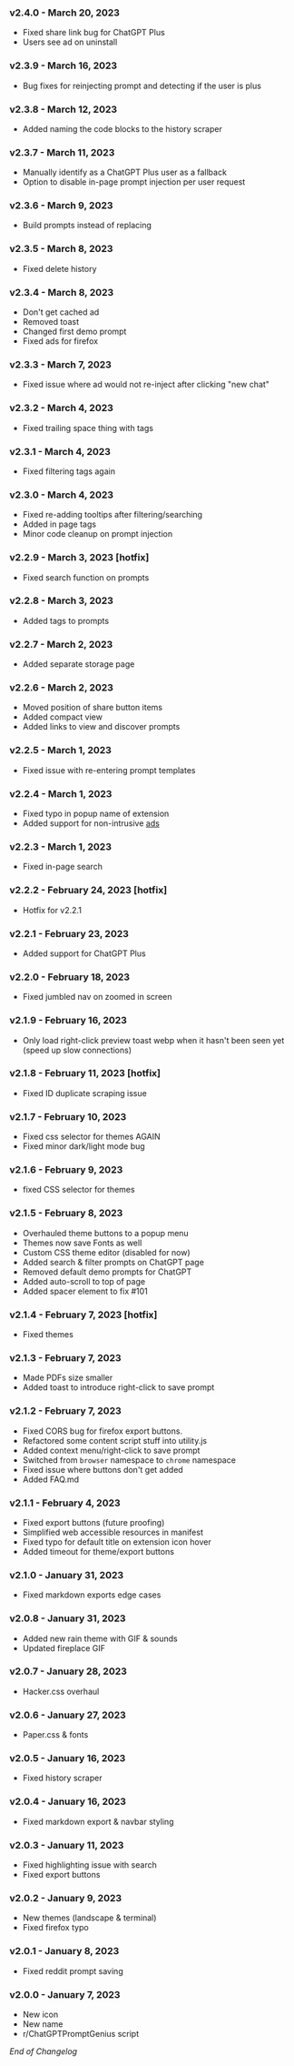 ### v2.4.0 - March 20, 2023

- Fixed share link bug for ChatGPT Plus
- Users see ad on uninstall

### v2.3.9 - March 16, 2023

- Bug fixes for reinjecting prompt and detecting if the user is plus 

### v2.3.8 - March 12, 2023

- Added naming the code blocks to the history scraper

### v2.3.7 - March 11, 2023

- Manually identify as a ChatGPT Plus user as a fallback
- Option to disable in-page prompt injection per user request

### v2.3.6 - March 9, 2023

- Build prompts instead of replacing

### v2.3.5 - March 8, 2023

- Fixed delete history

### v2.3.4 - March 8, 2023

- Don't get cached ad
- Removed toast
- Changed first demo prompt
- Fixed ads for firefox

### v2.3.3 - March 7, 2023

- Fixed issue where ad would not re-inject after clicking "new chat" 

### v2.3.2 - March 4, 2023

- Fixed trailing space thing with tags

### v2.3.1 - March 4, 2023

- Fixed filtering tags again

### v2.3.0 - March 4, 2023

- Fixed re-adding tooltips after filtering/searching
- Added in page tags
- Minor code cleanup on prompt injection

### v2.2.9 - March 3, 2023 [hotfix]

- Fixed search function on prompts

### v2.2.8 - March 3, 2023

- Added tags to prompts

### v2.2.7 - March 2, 2023

- Added separate storage page

### v2.2.6  - March 2, 2023

- Moved position of share button items
- Added compact view
- Added links to view and discover prompts

### v2.2.5 - March 1, 2023

 - Fixed issue with re-entering prompt templates

### v2.2.4 - March 1, 2023

- Fixed typo in popup name of extension
- Added support for non-intrusive [ads](https://github.com/benf2004/ChatGPT-Prompt-Genius/blob/master/ADVERTISING.md)

### v2.2.3 - March 1, 2023

- Fixed in-page search

### v2.2.2 - February 24, 2023 [hotfix]

- Hotfix for v2.2.1

### v2.2.1 - February 23, 2023

- Added support for ChatGPT Plus

### v2.2.0 - February 18, 2023

- Fixed jumbled nav on zoomed in screen

### v2.1.9 - February 16, 2023

- Only load right-click preview toast webp when it hasn't been seen yet (speed up slow connections)

### v2.1.8 - February 11, 2023 [hotfix]

- Fixed ID duplicate scraping issue  

### v2.1.7 - February 10, 2023

- Fixed css selector for themes AGAIN
- Fixed minor dark/light mode bug

### v2.1.6 - February 9, 2023

- fixed CSS selector for themes

### v2.1.5 - February 8, 2023

- Overhauled theme buttons to a popup menu
- Themes now save Fonts as well
- Custom CSS theme editor (disabled for now)
- Added search & filter prompts on ChatGPT page
- Removed default demo prompts for ChatGPT
- Added auto-scroll to top of page
- Added spacer element to fix #101

### v2.1.4 - February 7, 2023 [hotfix]

- Fixed themes

### v2.1.3 - February 7, 2023

- Made PDFs size smaller
- Added toast to introduce right-click to save prompt

### v2.1.2 - February 7, 2023

- Fixed CORS bug for firefox export buttons.
- Refactored some content script stuff into utility.js
- Added context menu/right-click to save prompt
- Switched from `browser` namespace to `chrome` namespace
- Fixed issue where buttons don't get added
- Added FAQ.md

### v2.1.1 - February 4, 2023

- Fixed export buttons (future proofing)
- Simplified web accessible resources in manifest
- Fixed typo for default title on extension icon hover
- Added timeout for theme/export buttons

### v2.1.0 - January 31, 2023

- Fixed markdown exports edge cases

### v2.0.8 - January 31, 2023

- Added new rain theme with GIF & sounds
- Updated fireplace GIF

### v2.0.7 - January 28, 2023

- Hacker.css overhaul 

### v2.0.6 - January 27, 2023

- Paper.css & fonts

### v2.0.5 - January 16, 2023

- Fixed history scraper

### v2.0.4 - January 16, 2023

- Fixed markdown export & navbar styling

### v2.0.3 - January 11, 2023

- Fixed highlighting issue with search
- Fixed export buttons

### v2.0.2 - January 9, 2023 

- New themes (landscape & terminal)
- Fixed firefox typo

### v2.0.1 - January 8, 2023

- Fixed reddit prompt saving

### v2.0.0 - January 7, 2023

- New icon
- New name
- r/ChatGPTPromptGenius script 

*End of Changelog*